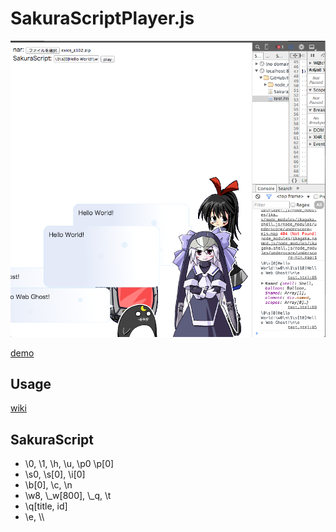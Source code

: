 # SakuraScriptPlayer.js

![screenshot](https://raw.githubusercontent.com/Ikagaka/SakuraScriptPlayer.js/master/screenshot.png )

[demo](https://ikagaka.github.io/node_modules/ikagaka.sakurascriptplayer.js/test.html)

## Usage

[wiki](https://github.com/Ikagaka/SakuraScriptPlayer.js/wiki/SakuraScriptPlayer.js )


## SakuraScript

+ \\0, \\1, \\h, \\u, \\p0 \\p[0]
+ \\s0, \\s[0], \\i[0]
+ \\b[0], \\c, \\n
+ \\w8, \\_w[800], \\_q, \\t
+ \q[title, id]
+ \\e, \\\\
